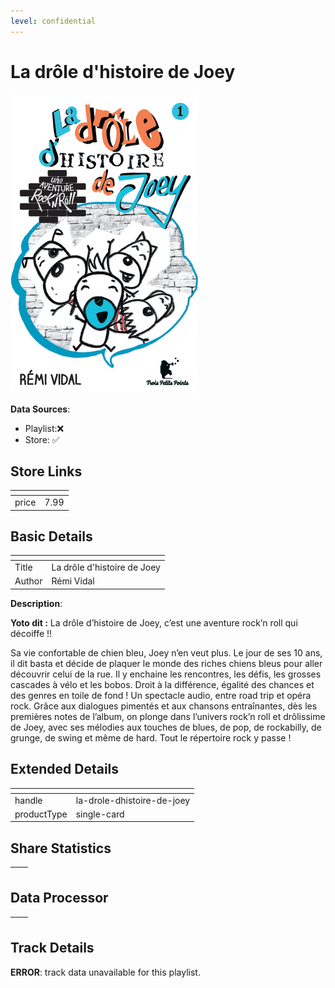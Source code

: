 ```yaml
---
level: confidential
---
```

# La drôle d'histoire de Joey

![card_[9vKpK].png](../../img/cards/card_[9vKpK].png)

**Data Sources**: 

- Playlist:❌
- Store: ✅


## Store Links

| <!-- --> | <!-- --> |
| - | - |
| price | 7.99 |


## Basic Details

| <!-- --> | <!-- --> |
| - | - |
| Title | La drôle d'histoire de Joey |
| Author | Rémi Vidal |

**Description**:

**Yoto dit :** La drôle d’histoire de Joey, c’est une aventure rock’n roll qui décoiffe !!

Sa vie confortable de chien bleu, Joey n’en veut plus. Le jour de ses 10 ans, il dit basta et décide de plaquer le monde des riches chiens bleus pour aller découvrir celui de la rue. Il y enchaine les rencontres, les défis, les grosses cascades à vélo et les bobos. Droit à la différence, égalité des chances et des genres en toile de fond ! Un spectacle audio, entre road trip et opéra rock. Grâce aux dialogues pimentés et aux chansons entraînantes, dès les premières notes de l’album, on plonge dans l’univers rock’n roll et drôlissime de Joey, avec ses mélodies aux touches de blues, de pop, de rockabilly, de grunge, de swing et même de hard. Tout le répertoire rock y passe !


## Extended Details

| <!-- --> | <!-- --> |
| - | - |
| handle | la-drole-dhistoire-de-joey |
| productType | single-card |


## Share Statistics

| <!-- --> | <!-- --> |
| - | - |


## Data Processor

| <!-- --> | <!-- --> |
| - | - |


## Track Details

**ERROR**: track data unavailable for this playlist.
